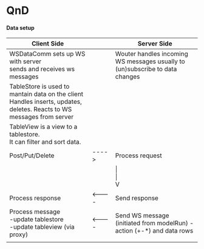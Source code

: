 # QnD

#### Data setup
<table>
<thead>
<tr>
<th>Client Side</th>
<th></th>
<th>Server Side</th>
</tr>
</thead>
<tbody>

<tr>
<td>
WSDataComm sets up WS with server<br>
sends and receives ws messages
</td>
<td></td>
<td>
Wouter handles incoming WS messages
usually to (un)subscribe to data changes
</td>
</tr>

<tr>
<td>
TableStore is used to mantain data 
on the client<br>
Handles inserts, updates, deletes.
Reacts to WS messages from server
</td>
<td></td>
<td>
</td>
</tr>

<tr>
<td>
TableView is a view to a tablestore.<br>
It can filter and sort data.
</td>
<td>
<td></td>
</td>
</tr>

<tr>
<td>
Post/Put/Delete      
</td>
<td>
---->
</td>
<td>
Process request
</td>
</tr>

<tr>
<td>
</td>
<td></td>
<td>
|<br>
|<br>
V
</td>
</tr>

<tr>
<td>
Process response     
</td>
<td>
<----
</td>
<td>
Send response
</td>
</tr>

<tr>
<td>
Process message<br>
-update tablestore<br>
-update tableview (via proxy)
</td>
<td>
<----
</td>
<td>
Send WS message (initiated from modelRun)
-action (+-*) and data rows
</td>
</tr>

<tr>
<td>
</td>
<td></td>
<td>
</td>
</tr>

</tbody>
</table>